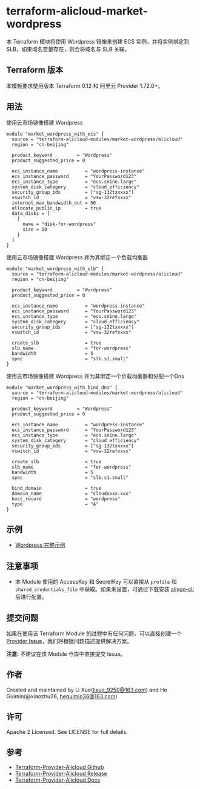 terraform-alicloud-market-wordpress
=====================================================================

本 Terraform 模块将使用 Wordpress 镜像来创建 ECS 实例，并将实例绑定到 SLB，如果域名变量存在，则会将域名与 SLB 关联。

## Terraform 版本

本模板要求使用版本 Terraform 0.12 和 阿里云 Provider 1.72.0+。

## 用法
使用云市场镜像搭建 Wordpress

```hcl
module "market_wordpress_with_ecs" {
  source = "terraform-alicloud-modules/market-wordpress/alicloud"
  region = "cn-beijing"

  product_keyword         = "Wordpress"
  product_suggested_price = 0

  ecs_instance_name          = "wordpress-instance"
  ecs_instance_password      = "YourPassword123"
  ecs_instance_type          = "ecs.sn1ne.large"
  system_disk_category       = "cloud_efficiency"
  security_group_ids         = ["sg-132txxxxx"]
  vswitch_id                 = "vsw-32refxxxx"
  internet_max_bandwidth_out = 50
  allocate_public_ip         = true
  data_disks = [
    {
      name = "disk-for-wordpress"
      size = 50
    }
  ]
}  
```

使用云市场镜像搭建 Wordpress 并为其绑定一个负载均衡器

```hcl
module "market_wordpress_with_slb" {
  source = "terraform-alicloud-modules/market-wordpress/alicloud"
  region = "cn-beijing"

  product_keyword         = "Wordpress"
  product_suggested_price = 0

  ecs_instance_name          = "wordpress-instance"
  ecs_instance_password      = "YourPassword123"
  ecs_instance_type          = "ecs.sn1ne.large"
  system_disk_category       = "cloud_efficiency"
  security_group_ids         = ["sg-132txxxxx"]
  vswitch_id                 = "vsw-32refxxxx"

  create_slb                 = true
  slb_name                   = "for-wordpress"
  bandwidth                  = 5
  spec                       = "slb.s1.small"
}  
```

使用云市场镜像搭建 Wordpress 并为其绑定一个负载均衡器和分配一个Dns

```hcl
module "market_wordpress_with_bind_dns" {
  source = "terraform-alicloud-modules/market-wordpress/alicloud"
  region = "cn-beijing"

  product_keyword         = "Wordpress"
  product_suggested_price = 0

  ecs_instance_name          = "wordpress-instance"
  ecs_instance_password      = "YourPassword123"
  ecs_instance_type          = "ecs.sn1ne.large"
  system_disk_category       = "cloud_efficiency"
  security_group_ids         = ["sg-132txxxxx"]
  vswitch_id                 = "vsw-32refxxxx"

  create_slb                 = true
  slb_name                   = "for-wordpress"
  bandwidth                  = 5
  spec                       = "slb.s1.small"

  bind_domain                = true
  domain_name                = "cloudxxxx.xxx"
  host_record                = "wordpress"
  type                       = "A"
}  
```
## 示例

* [Wordpress 完整示例](https://github.com/terraform-alicloud-modules/terraform-alicloud-market-wordpress/tree/master/examples/complete)

## 注意事项

* 本 Module 使用的 AccessKey 和 SecretKey 可以直接从 `profile` 和 `shared_credentials_file` 中获取。如果未设置，可通过下载安装 [aliyun-cli](https://github.com/aliyun/aliyun-cli#installation) 后进行配置。

提交问题
------
如果在使用该 Terraform Module 的过程中有任何问题，可以直接创建一个 [Provider Issue](https://github.com/terraform-providers/terraform-provider-alicloud/issues/new)，我们将根据问题描述提供解决方案。

**注意:** 不建议在该 Module 仓库中直接提交 Issue。

作者
-------
Created and maintained by Li Xue(lixue_9250@163.com) and He Guimin(@xiaozhu36, heguimin36@163.com)

许可
----
Apache 2 Licensed. See LICENSE for full details.

参考
---------
* [Terraform-Provider-Alicloud Github](https://github.com/terraform-providers/terraform-provider-alicloud)
* [Terraform-Provider-Alicloud Release](https://releases.hashicorp.com/terraform-provider-alicloud/)
* [Terraform-Provider-Alicloud Docs](https://www.terraform.io/docs/providers/alicloud/index.html)
